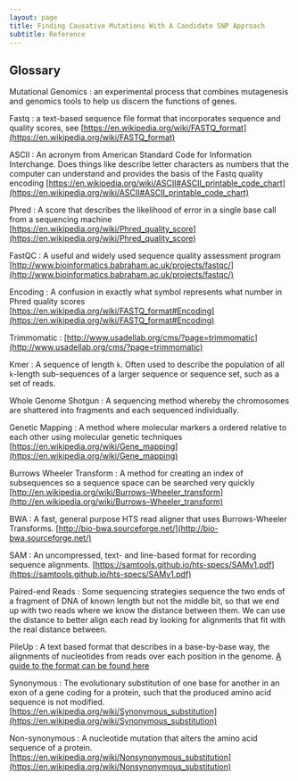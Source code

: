 ```yaml
---
layout: page
title: Finding Causative Mutations With A Candidate SNP Approach
subtitle: Reference
---
```


## Glossary

Mutational Genomics
:	an experimental process that combines mutagenesis and genomics tools to help us discern the functions of genes.

Fastq
:	a text-based sequence file format that incorporates sequence and quality scores, see [https://en.wikipedia.org/wiki/FASTQ_format](https://en.wikipedia.org/wiki/FASTQ_format)

ASCII
:	An acronym from American Standard Code for Information Interchange. Does things like describe letter characters as numbers that the computer can understand and provides the basis of the Fastq quality encoding [https://en.wikipedia.org/wiki/ASCII#ASCII_printable_code_chart](https://en.wikipedia.org/wiki/ASCII#ASCII_printable_code_chart)

Phred
:	A score that describes the likelihood of error in a single base call from a sequencing machine [https://en.wikipedia.org/wiki/Phred_quality_score](https://en.wikipedia.org/wiki/Phred_quality_score)

FastQC
:	A useful and widely used sequence quality assessment program [http://www.bioinformatics.babraham.ac.uk/projects/fastqc/](http://www.bioinformatics.babraham.ac.uk/projects/fastqc/)

Encoding
:	A confusion in exactly what symbol represents what number in Phred quality scores [https://en.wikipedia.org/wiki/FASTQ_format#Encoding](https://en.wikipedia.org/wiki/FASTQ_format#Encoding)

Trimmomatic
:	[http://www.usadellab.org/cms/?page=trimmomatic](http://www.usadellab.org/cms/?page=trimmomatic)

Kmer
:	A sequence of length `k`. Often used to describe the population of all `k`-length sub-sequences of a larger sequence or sequence set, such as a set of reads.

Whole Genome Shotgun
:	A sequencing method whereby the chromosomes are shattered into fragments and each sequenced individually. 

Genetic Mapping
:	A method where molecular markers a ordered relative to each other using molecular genetic techniques [https://en.wikipedia.org/wiki/Gene_mapping](https://en.wikipedia.org/wiki/Gene_mapping)

Burrows Wheeler Transform
:	A method for creating an index of subsequences so a sequence space can be searched very quickly [http://en.wikipedia.org/wiki/Burrows–Wheeler_transform](http://en.wikipedia.org/wiki/Burrows–Wheeler_transform)

BWA
:	A fast, general purpose HTS read aligner that uses Burrows-Wheeler Transforms. [http://bio-bwa.sourceforge.net/](http://bio-bwa.sourceforge.net/)

SAM
:	An uncompressed, text- and line-based format for recording sequence alignments. [https://samtools.github.io/hts-specs/SAMv1.pdf](https://samtools.github.io/hts-specs/SAMv1.pdf)

Paired-end Reads
:	Some sequencing strategies sequence the two ends of a fragment of DNA of known length but not the middle bit, so that we end up with two reads where we know the distance between them. We can use the distance to better align each read by looking for alignments that fit with the real distance between.

PileUp
:	A text based format that describes in a base-by-base way, the alignments of nucleotides from reads over each position in the genome. [A guide to the format can be found here](http://samtools.sourceforge.net/pileup.shtml)

Synonymous
:	The evolutionary substitution of one base for another in an exon of a gene coding for a protein, such that the produced amino acid sequence is not modified. [https://en.wikipedia.org/wiki/Synonymous_substitution](https://en.wikipedia.org/wiki/Synonymous_substitution)

Non-synonymous
:	A nucleotide mutation that alters the amino acid sequence of a protein.[https://en.wikipedia.org/wiki/Nonsynonymous_substitution](https://en.wikipedia.org/wiki/Nonsynonymous_substitution)